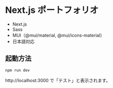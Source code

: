 # Next.js ポートフォリオ

- Next.js
- Sass
- MUI（@mui/material, @mui/icons-material）
- 日本語対応

## 起動方法

```sh
npm run dev
```

http://localhost:3000 で「テスト」と表示されます。
